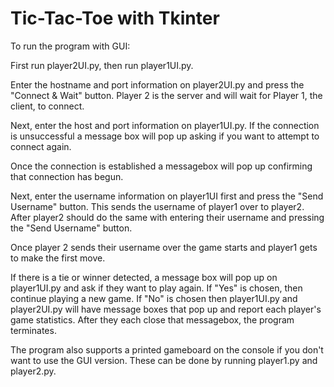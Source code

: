 # Tic-Tac-Toe with Tkinter

To run the program with GUI:

First run player2UI.py, then run player1UI.py. 

Enter the hostname and port information on player2UI.py and press the "Connect & Wait" button. Player 2 is the server and will wait for Player 1, the client, to connect.

Next, enter the host and port information on player1UI.py. If the connection is unsuccessful a message box will pop up asking if you want to attempt to connect again. 

Once the connection is established a messagebox will pop up confirming that connection has begun.

Next, enter the username information on player1UI first and press the "Send Username" button. This sends the username of player1 over to player2. After player2 should do the same with entering their username and pressing the "Send Username" button.

Once player 2 sends their username over the game starts and player1 gets to make the first move. 

If there is a tie or winner detected, a message box will pop up on player1UI.py and ask if they want to play again. If "Yes" is chosen, then continue playing a new game. If "No" is chosen then player1UI.py and player2UI.py will have message boxes that pop up and report each player's game statistics. After they each close that messagebox, the program terminates. 

The program also supports a printed gameboard on the console if you don't want to use the GUI version. These can be done by running player1.py and player2.py.
